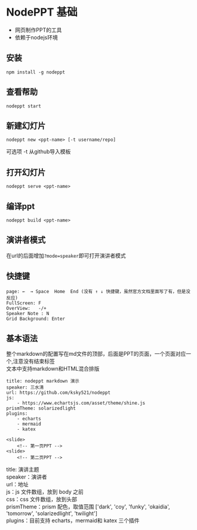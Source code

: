 
# NodePPT 基础
- 网页制作PPT的工具
- 依赖于nodejs环境

## 安装
    npm install -g nodeppt

## 查看帮助
    nodeppt start

## 新建幻灯片
    nodeppt new <ppt-name> [-t username/repo]
可选项 -t 从github导入模板

## 打开幻灯片
    nodeppt serve <ppt-name>

## 编译ppt
    nodeppt build <ppt-name>

## 演讲者模式
在url的后面增加`?mode=speaker`即可打开演讲者模式

## 快捷键
    page: ←  → Space  Home  End (没有 ↑ ↓ 快捷键，虽然官方文档里面写了有，但是没反应)
    FullScreen: F
    OverView:   -/+
    Speaker Note : N
    Grid Background: Enter

## 基本语法
整个markdown的配置写在md文件的顶部，后面是PPT的页面，一个页面对应一个<slide>,注意<slide>没有结束标签   
文本中支持markdown和HTML混合排版

    title: nodeppt markdown 演示
    speaker: 三水清
    url: https://github.com/ksky521/nodeppt
    js:
        - https://www.echartsjs.com/asset/theme/shine.js
    prismTheme: solarizedlight
    plugins:
        - echarts
        - mermaid
        - katex

    <slide>
        <!-- 第一页PPT -->
    <slide>
        <!-- 第二页PPT -->


title: 演讲主题   
speaker：演讲者   
url：地址   
js：js 文件数组，放到 body 之前   
css：css 文件数组，放到头部   
prismTheme：prism 配色，取值范围 ['dark', 'coy', 'funky', 'okaidia', 'tomorrow', 'solarizedlight', 'twilight']   
plugins：目前支持 echarts，mermaid和 katex 三个插件   



